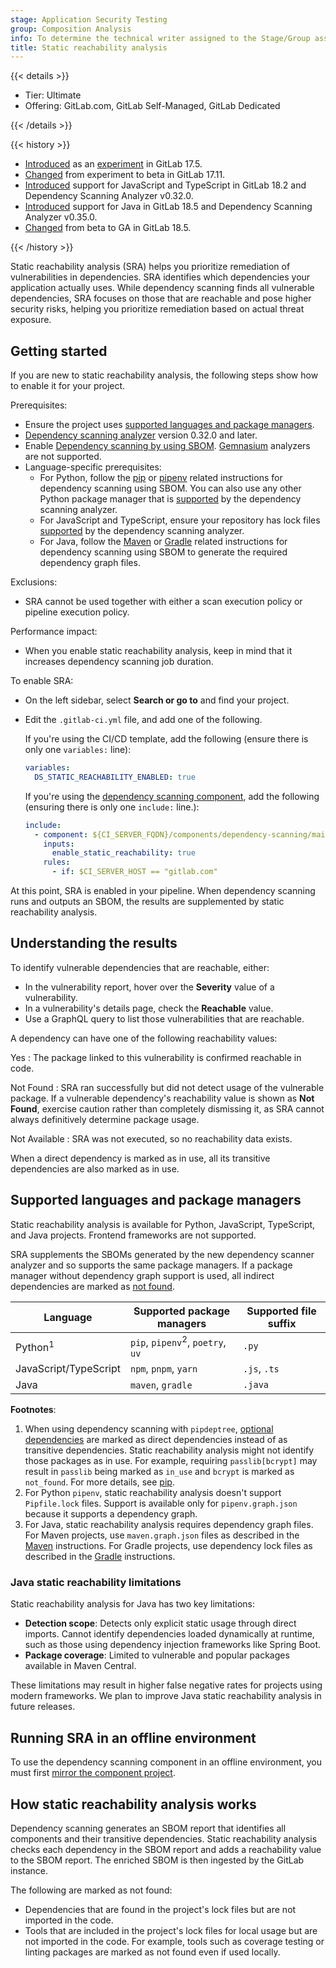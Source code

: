 ```yaml
---
stage: Application Security Testing
group: Composition Analysis
info: To determine the technical writer assigned to the Stage/Group associated with this page, see https://handbook.gitlab.com/handbook/product/ux/technical-writing/#assignments
title: Static reachability analysis
---
```


{{< details >}}

- Tier: Ultimate
- Offering: GitLab.com, GitLab Self-Managed, GitLab Dedicated

{{< /details >}}

{{< history >}}

- [Introduced](https://gitlab.com/groups/gitlab-org/-/epics/14177) as an [experiment](../../../policy/development_stages_support.md) in GitLab 17.5.
- [Changed](https://gitlab.com/groups/gitlab-org/-/epics/15781) from experiment to beta in GitLab 17.11.
- [Introduced](https://gitlab.com/gitlab-org/gitlab/-/issues/502334) support for JavaScript and TypeScript in GitLab 18.2 and Dependency Scanning Analyzer v0.32.0.
- [Introduced](https://gitlab.com/groups/gitlab-org/-/epics/17607) support for Java in GitLab 18.5 and Dependency Scanning Analyzer v0.35.0.
- [Changed](https://gitlab.com/groups/gitlab-org/-/epics/15780) from beta to GA in GitLab 18.5.

{{< /history >}}

Static reachability analysis (SRA) helps you prioritize remediation of vulnerabilities in
dependencies. SRA identifies which dependencies your application actually uses. While dependency
scanning finds all vulnerable dependencies, SRA focuses on those that are reachable and pose higher
security risks, helping you prioritize remediation based on actual threat exposure.

## Getting started

If you are new to static reachability analysis, the following steps show how to enable it for your
project.

Prerequisites:

- Ensure the project uses [supported languages and package managers](#supported-languages-and-package-managers).
- [Dependency scanning analyzer](https://gitlab.com/gitlab-org/security-products/analyzers/dependency-scanning)
  version 0.32.0 and later.
- Enable [Dependency scanning by using SBOM](dependency_scanning_sbom/_index.md#getting-started).
  [Gemnasium](https://gitlab.com/gitlab-org/security-products/analyzers/gemnasium) analyzers are not
  supported.
- Language-specific prerequisites:
  - For Python, follow the [pip](dependency_scanning_sbom/_index.md#pip) or
    [pipenv](dependency_scanning_sbom/_index.md#pipenv)
    related instructions for dependency scanning using SBOM. You can also use any other Python package
    manager that is
    [supported](https://gitlab.com/gitlab-org/security-products/analyzers/dependency-scanning#supported-files)
    by the dependency scanning analyzer.
  - For JavaScript and TypeScript, ensure your repository has lock files
    [supported](https://gitlab.com/gitlab-org/security-products/analyzers/dependency-scanning#supported-files)
    by the dependency scanning analyzer.
  - For Java, follow the [Maven](dependency_scanning_sbom/_index.md#maven) or
    [Gradle](dependency_scanning_sbom/_index.md#gradle) related instructions for dependency scanning using SBOM
    to generate the required dependency graph files.

Exclusions:

- SRA cannot be used together with either a scan execution policy or pipeline execution policy.

Performance impact:

- When you enable static reachability analysis, keep in mind that it increases dependency scanning job duration.

To enable SRA:

- On the left sidebar, select **Search or go to** and find your project.
- Edit the `.gitlab-ci.yml` file, and add one of the following.

  If you're using the CI/CD template, add the following (ensure there is only one `variables:`
  line):

  ```yaml
  variables:
    DS_STATIC_REACHABILITY_ENABLED: true
  ```

  If you're using the [dependency scanning component](https://gitlab.com/components/dependency-scanning),
  add the following (ensuring there is only one `include:` line.):

  ```yaml
  include:
    - component: ${CI_SERVER_FQDN}/components/dependency-scanning/main@0
      inputs:
        enable_static_reachability: true
      rules:
        - if: $CI_SERVER_HOST == "gitlab.com"
  ```

At this point, SRA is enabled in your pipeline. When dependency scanning runs and outputs an SBOM,
the results are supplemented by static reachability analysis.

## Understanding the results

To identify vulnerable dependencies that are reachable, either:

- In the vulnerability report, hover over the **Severity** value of a vulnerability.
- In a vulnerability's details page, check the **Reachable** value.
- Use a GraphQL query to list those vulnerabilities that are reachable.

A dependency can have one of the following reachability values:

Yes
: The package linked to this vulnerability is confirmed reachable in code.

Not Found
: SRA ran successfully but did not detect usage of the vulnerable package. If a vulnerable
dependency's reachability value is shown as **Not Found**, exercise caution rather than completely
dismissing it, as SRA cannot always definitively determine package usage.

Not Available
: SRA was not executed, so no reachability data exists.

When a direct dependency is marked as in use, all its transitive dependencies are also marked as
in use.

## Supported languages and package managers

Static reachability analysis is available for Python, JavaScript, TypeScript, and Java projects.
Frontend frameworks are not supported.

SRA supplements the SBOMs generated by the new dependency scanner analyzer and so supports the same
package managers. If a package manager without dependency graph support is used, all indirect
dependencies are marked as [not found](#understanding-the-results).

| Language              | Supported package managers                  | Supported file suffix |
|-----------------------|---------------------------------------------|-----------------------|
| Python<sup>1</sup>    | `pip`, `pipenv`<sup>2</sup>, `poetry`, `uv` | `.py`                 |
| JavaScript/TypeScript | `npm`, `pnpm`, `yarn`                       | `.js`, `.ts`          |
| Java                  | `maven`, `gradle`                           | `.java`               |

**Footnotes**:

1. When using dependency scanning with `pipdeptree`,
  [optional dependencies](https://setuptools.pypa.io/en/latest/userguide/dependency_management.html#optional-dependencies)
   are marked as direct dependencies instead of as transitive dependencies. Static reachability
   analysis might not identify those packages as in use. For example, requiring `passlib[bcrypt]`
   may result in `passlib` being marked as `in_use` and `bcrypt` is marked as `not_found`. For
   more details, see [pip](dependency_scanning_sbom/_index.md#pip).
1. For Python `pipenv`, static reachability analysis doesn't support `Pipfile.lock` files. Support
   is available only for `pipenv.graph.json` because it supports a dependency graph.
1. For Java, static reachability analysis requires dependency graph files. For Maven projects,
   use `maven.graph.json` files as described in the [Maven](dependency_scanning_sbom/_index.md#maven)
   instructions. For Gradle projects, use dependency lock files as described in the
   [Gradle](dependency_scanning_sbom/_index.md#gradle) instructions.

### Java static reachability limitations

Static reachability analysis for Java has two key limitations:

- **Detection scope**: Detects only explicit static usage through direct imports. Cannot identify dependencies loaded dynamically at runtime, such as those using dependency injection frameworks like Spring Boot.
- **Package coverage**: Limited to vulnerable and popular packages available in Maven Central.

These limitations may result in higher false negative rates for projects using modern frameworks. We plan to improve Java static reachability analysis in future releases.

## Running SRA in an offline environment

To use the dependency scanning component in an offline environment, you must first
[mirror the component project](../../../ci/components/_index.md#use-a-gitlabcom-component-on-gitlab-self-managed).

## How static reachability analysis works

Dependency scanning generates an SBOM report that identifies all components and their transitive
dependencies. Static reachability analysis checks each dependency in the SBOM report and adds a
reachability value to the SBOM report. The enriched SBOM is then ingested by the GitLab instance.

The following are marked as not found:

- Dependencies that are found in the project's lock files but are not imported in the code.
- Tools that are included in the project's lock files for local usage but are not imported in the
  code. For example, tools such as coverage testing or linting packages are marked as not found even
  if used locally.
